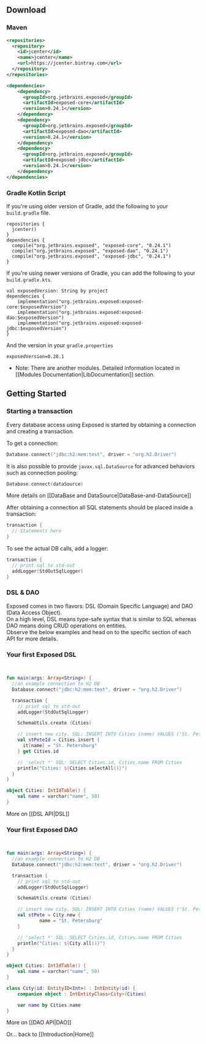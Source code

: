## Download

### Maven

```xml
<repositories>
  <repository>
    <id>jcenter</id>
    <name>jcenter</name>
    <url>https://jcenter.bintray.com</url>
  </repository>
</repositories>

<dependencies>
    <dependency>
      <groupId>org.jetbrains.exposed</groupId>
      <artifactId>exposed-core</artifactId>
      <version>0.24.1</version>
    </dependency>
    <dependency>
      <groupId>org.jetbrains.exposed</groupId>
      <artifactId>exposed-dao</artifactId>
      <version>0.24.1</version>
    </dependency>
    <dependency>
      <groupId>org.jetbrains.exposed</groupId>
      <artifactId>exposed-jdbc</artifactId>
      <version>0.24.1</version>
    </dependency>
</dependencies>

```

### Gradle Kotlin Script

If you're using older version of Gradle, add the following to your `build.gradle` file.

```
repositories {
  jcenter()
}
dependencies {
  compile("org.jetbrains.exposed", "exposed-core", "0.24.1")
  compile("org.jetbrains.exposed", "exposed-dao", "0.24.1")
  compile("org.jetbrains.exposed", "exposed-jdbc", "0.24.1")
}
```

If you're using newer versions of Gradle, you can add the following to your `build.gradle.kts`.

```
val exposedVersion: String by project
dependencies {
    implementation("org.jetbrains.exposed:exposed-core:$exposedVersion")
    implementation("org.jetbrains.exposed:exposed-dao:$exposedVersion")
    implementation("org.jetbrains.exposed:exposed-jdbc:$exposedVersion")
}
```

And the version in your `gradle.properties`

```
exposedVersion=0.28.1
```

- Note: There are another modules. Detailed information located in [[Modules Documentation|LibDocumentation]] section.

## Getting Started

### Starting a transaction

Every database access using Exposed is started by obtaining a connection and creating a transaction.

To get a connection:

```kotlin
Database.connect("jdbc:h2:mem:test", driver = "org.h2.Driver")
```

It is also possible to provide `javax.sql.DataSource` for advanced behaviors such as connection pooling:

```kotlin
Database.connect(dataSource)
```

More details on [[DataBase and DataSource|DataBase-and-DataSource]]

After obtaining a connection all SQL statements should be placed inside a transaction:

```kotlin
transaction {
  // Statements here
}
```

To see the actual DB calls, add a logger:

```kotlin
transaction {
  // print sql to std-out
  addLogger(StdOutSqlLogger)
}
```

### DSL & DAO

Exposed comes in two flavors: DSL (Domain Specific Language) and DAO (Data Access Object).  
On a high level, DSL means type-safe syntax that is similar to SQL whereas DAO means doing CRUD operations on entities.  
Observe the below examples and head on to the specific section of each API for more details.

### Your first Exposed DSL

```kotlin


fun main(args: Array<String>) {
  //an example connection to H2 DB
  Database.connect("jdbc:h2:mem:test", driver = "org.h2.Driver")

  transaction {
    // print sql to std-out
    addLogger(StdOutSqlLogger)

    SchemaUtils.create (Cities)

    // insert new city. SQL: INSERT INTO Cities (name) VALUES ('St. Petersburg')
    val stPeteId = Cities.insert {
      it[name] = "St. Petersburg"
    } get Cities.id

    // 'select *' SQL: SELECT Cities.id, Cities.name FROM Cities
    println("Cities: ${Cities.selectAll()}")
  }
}

object Cities: IntIdTable() {
    val name = varchar("name", 50)
}

```

More on [[DSL API|DSL]]

### Your first Exposed DAO

```kotlin


fun main(args: Array<String>) {
  //an example connection to H2 DB
  Database.connect("jdbc:h2:mem:test", driver = "org.h2.Driver")

  transaction {
    // print sql to std-out
    addLogger(StdOutSqlLogger)

    SchemaUtils.create (Cities)

    // insert new city. SQL: INSERT INTO Cities (name) VALUES ('St. Petersburg')
    val stPete = City.new {
            name = "St. Petersburg"
    }

    // 'select *' SQL: SELECT Cities.id, Cities.name FROM Cities
    println("Cities: ${City.all()}")
  }
}

object Cities: IntIdTable() {
    val name = varchar("name", 50)
}

class City(id: EntityID<Int>) : IntEntity(id) {
    companion object : IntEntityClass<City>(Cities)

    var name by Cities.name
}
```

More on [[DAO API|DAO]]

Or... back to [[Introduction|Home]]
